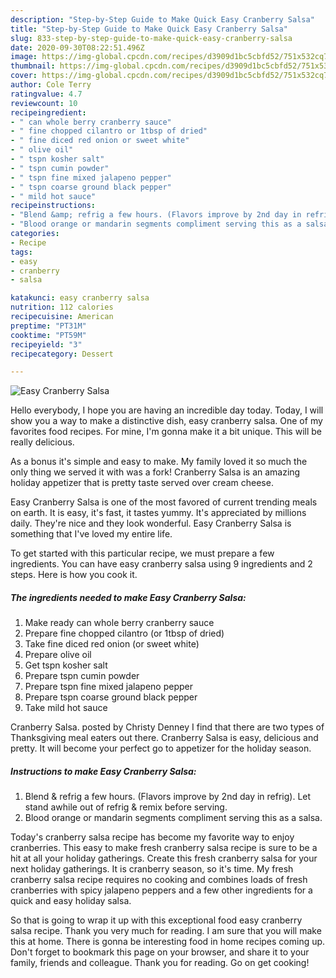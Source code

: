```yaml
---
description: "Step-by-Step Guide to Make Quick Easy Cranberry Salsa"
title: "Step-by-Step Guide to Make Quick Easy Cranberry Salsa"
slug: 833-step-by-step-guide-to-make-quick-easy-cranberry-salsa
date: 2020-09-30T08:22:51.496Z
image: https://img-global.cpcdn.com/recipes/d3909d1bc5cbfd52/751x532cq70/easy-cranberry-salsa-recipe-main-photo.jpg
thumbnail: https://img-global.cpcdn.com/recipes/d3909d1bc5cbfd52/751x532cq70/easy-cranberry-salsa-recipe-main-photo.jpg
cover: https://img-global.cpcdn.com/recipes/d3909d1bc5cbfd52/751x532cq70/easy-cranberry-salsa-recipe-main-photo.jpg
author: Cole Terry
ratingvalue: 4.7
reviewcount: 10
recipeingredient:
- " can whole berry cranberry sauce"
- " fine chopped cilantro or 1tbsp of dried"
- " fine diced red onion or sweet white"
- " olive oil"
- " tspn kosher salt"
- " tspn cumin powder"
- " tspn fine mixed jalapeno pepper"
- " tspn coarse ground black pepper"
- " mild hot sauce"
recipeinstructions:
- "Blend &amp; refrig a few hours. (Flavors improve by 2nd day in refrig). Let stand awhile out of refrig &amp; remix before serving."
- "Blood orange or mandarin segments compliment serving this as a salsa."
categories:
- Recipe
tags:
- easy
- cranberry
- salsa

katakunci: easy cranberry salsa 
nutrition: 112 calories
recipecuisine: American
preptime: "PT31M"
cooktime: "PT59M"
recipeyield: "3"
recipecategory: Dessert

---
```



![Easy Cranberry Salsa](https://img-global.cpcdn.com/recipes/d3909d1bc5cbfd52/751x532cq70/easy-cranberry-salsa-recipe-main-photo.jpg)

Hello everybody, I hope you are having an incredible day today. Today, I will show you a way to make a distinctive dish, easy cranberry salsa. One of my favorites food recipes. For mine, I'm gonna make it a bit unique. This will be really delicious.

As a bonus it&#39;s simple and easy to make. My family loved it so much the only thing we served it with was a fork! Cranberry Salsa is an amazing holiday appetizer that is pretty taste served over cream cheese.

Easy Cranberry Salsa is one of the most favored of current trending meals on earth. It is easy, it's fast, it tastes yummy. It's appreciated by millions daily. They're nice and they look wonderful. Easy Cranberry Salsa is something that I've loved my entire life.


To get started with this particular recipe, we must prepare a few ingredients. You can have easy cranberry salsa using 9 ingredients and 2 steps. Here is how you cook it.

<!--inarticleads1-->

##### The ingredients needed to make Easy Cranberry Salsa:

1. Make ready  can whole berry cranberry sauce
1. Prepare  fine chopped cilantro (or 1tbsp of dried)
1. Take  fine diced red onion (or sweet white)
1. Prepare  olive oil
1. Get  tspn kosher salt
1. Prepare  tspn cumin powder
1. Prepare  tspn fine mixed jalapeno pepper
1. Prepare  tspn coarse ground black pepper
1. Take  mild hot sauce


Cranberry Salsa. posted by Christy Denney I find that there are two types of Thanksgiving meal eaters out there. Cranberry Salsa is easy, delicious and pretty. It will become your perfect go to appetizer for the holiday season. 

<!--inarticleads2-->

##### Instructions to make Easy Cranberry Salsa:

1. Blend &amp; refrig a few hours. (Flavors improve by 2nd day in refrig). Let stand awhile out of refrig &amp; remix before serving.
1. Blood orange or mandarin segments compliment serving this as a salsa.


Today&#39;s cranberry salsa recipe has become my favorite way to enjoy cranberries. This easy to make fresh cranberry salsa recipe is sure to be a hit at all your holiday gatherings. Create this fresh cranberry salsa for your next holiday gatherings. It is cranberry season, so it&#39;s time. My fresh cranberry salsa recipe requires no cooking and combines loads of fresh cranberries with spicy jalapeno peppers and a few other ingredients for a quick and easy holiday salsa. 

So that is going to wrap it up with this exceptional food easy cranberry salsa recipe. Thank you very much for reading. I am sure that you will make this at home. There is gonna be interesting food in home recipes coming up. Don't forget to bookmark this page on your browser, and share it to your family, friends and colleague. Thank you for reading. Go on get cooking!
